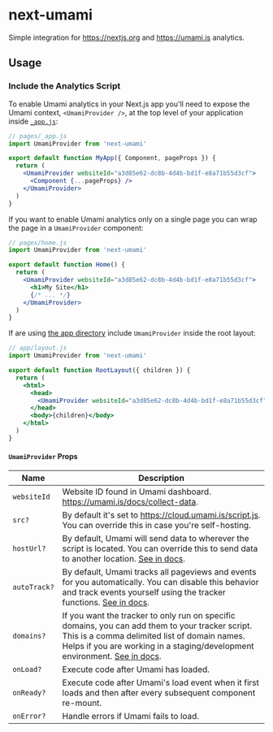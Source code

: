 # next-umami

Simple integration for https://nextjs.org and https://umami.is analytics.

## Usage

### Include the Analytics Script

To enable Umami analytics in your Next.js app you'll need to expose the Umami context, `<UmamiProvider />`, at the top level of your application inside [`_app.js`](https://nextjs.org/docs/advanced-features/custom-app):
```jsx
// pages/_app.js
import UmamiProvider from 'next-umami'

export default function MyApp({ Component, pageProps }) {
  return (
    <UmamiProvider websiteId="a3d85e62-dc8b-4d4b-bd1f-e8a71b55d3cf">
      <Component {...pageProps} />
    </UmamiProvider>
  )
}
```

If you want to enable Umami analytics only on a single page you can wrap the page in a `UmamiProvider` component:
```jsx
// pages/home.js
import UmamiProvider from 'next-umami'

export default function Home() {
  return (
    <UmamiProvider websiteId="a3d85e62-dc8b-4d4b-bd1f-e8a71b55d3cf">
      <h1>My Site</h1>
      {/* ... */}
    </UmamiProvider>
  )
}
```

If are using [the app directory](https://beta.nextjs.org/docs/routing/fundamentals#the-app-directory) include `UmamiProvider` inside the root layout:
```jsx
// app/layout.js
import UmamiProvider from 'next-umami'

export default function RootLayout({ children }) {
  return (
    <html>
      <head>
        <UmamiProvider websiteId="a3d85e62-dc8b-4d4b-bd1f-e8a71b55d3cf" />
      </head>
      <body>{children}</body>
    </html>
  )
}
```

#### `UmamiProvider` Props
| Name         | Description                                                                                                                                                                                                                                                                               |
|--------------|-------------------------------------------------------------------------------------------------------------------------------------------------------------------------------------------------------------------------------------------------------------------------------------------|
| `websiteId`  | Website ID found in Umami dashboard. https://umami.is/docs/collect-data.                                                                                                                                                                                                                  |
| `src?`       | By default it's set to https://cloud.umami.is/script.js. You can override this in case you're self-hosting.                                                                                                                                                                               |
| `hostUrl?`   | By default, Umami will send data to wherever the script is located. You can override this to send data to another location. [See in docs](https://umami.is/docs/tracker-configuration#data-host-url).                                                                                     |
| `autoTrack?` | By default, Umami tracks all pageviews and events for you automatically. You can disable this behavior and track events yourself using the tracker functions. [See in docs](https://umami.is/docs/tracker-configuration#data-auto-track).                                                 |
| `domains?`   | If you want the tracker to only run on specific domains, you can add them to your tracker script. This is a comma delimited list of domain names. Helps if you are working in a staging/development environment. [See in docs](https://umami.is/docs/tracker-configuration#data-domains). |
| `onLoad?`    | Execute code after Umami has loaded.                                                                                                                                                                                                                                                      |
| `onReady?`   | Execute code after Umami's load event when it first loads and then after every subsequent component re-mount.                                                                                                                                                                             |
| `onError?`   | Handle errors if Umami fails to load.                                                                                                                                                                                                                                                     |

